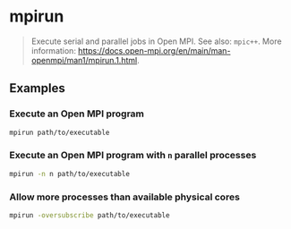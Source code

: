# mpirun

> Execute serial and parallel jobs in Open MPI. See also: `mpic++`. More information: <https://docs.open-mpi.org/en/main/man-openmpi/man1/mpirun.1.html>.

## Examples

### Execute an Open MPI program

```bash
mpirun path/to/executable
```

### Execute an Open MPI program with `n` parallel processes

```bash
mpirun -n n path/to/executable
```

### Allow more processes than available physical cores

```bash
mpirun -oversubscribe path/to/executable
```

